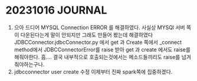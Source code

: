# 20231016 JOURNAL
1. 으아 드디어 MYSQL Connection ERROR 를 해결하였다. 사실상 MYSQl 서버 쪽이 다운된다는게 말이 안되지만 그래도 만들어 봤는데 해결하였다 JDBCConnector.jdbcConnector.py 에서 get 과 Create 쪽에서 _connect method에서 JDBCConnectorError를 raise 받아 get 과 create 에서도 raise를 해줘야한다. 흠.... 결국 내부적으로 호출되는것에서는 메소드들끼리도 raise를 넘겨줘야하는구나.
2. jdbcconnector user create 수정
이제부터 진짜 spark쪽에 집중하겠다.